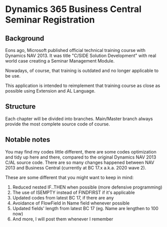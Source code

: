 # Dynamics 365 Business Central Seminar Registration

## Background
Eons ago, Microsoft published official technical training course with Dynamics NAV 2013. It was title "C/SIDE Solution Development" with real world case creating a Seminar Management Module.

Nowadays, of course, that training is outdated and no longer applicable to be use.

This application is intended to reimplement that training course as close as possible using Extension and AL Language.

## Structure
Each chapter will be divided into branches. Main/Master branch always provide the most complete source code of course.

## Notable notes
You may find my codes little different, there are some codes optimization and tidy up here and there, compared to the original Dynamics NAV 2013 C/AL source code. There are so many changes happened between NAV 2013 and Business Central (currently at BC 17.x a.k.a. 2020 wave 2).

These are some different that you might want to keep in mind:
1.  Reduced nested IF..THEN when possible (more defensive programming)
2.  The use of ISEMPTY instead of FINDFIRST if it's applicable
3.  Updated codes from latest BC 17, if there are any
4.  Avoidance of FlowField in Name field whenever possible
5.  Updated fields' length from latest BC 17 (eg. Name are lengthen to 100 now)
6.  And more, I will post them whenever I remember